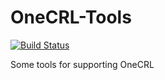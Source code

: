# OneCRL-Tools

[![Build Status](https://travis-ci.org/mozilla/OneCRL-Tools.svg?branch=master)](https://travis-ci.org/mozilla/OneCRL-Tools)

Some tools for supporting OneCRL
